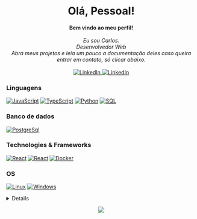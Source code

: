 <h1 align="center">Olá, Pessoal!</h1>

<p align="center">
    <b>Bem vindo ao meu perfil!</b><br><br>
    <i>
        Eu sou Carlos.<br>
        Desenvolvedor Web<br>
        Abra meus projetos e leia um pouco a documentação deles caso queira entrar em contato, só clicar abaixo.<br>
    </i><br>
    <a href="https://www.linkedin.com/in/carloosf">
        <img src="https://img.shields.io/badge/linkedin-blue?style=flat-&logo=linkedin" alt="LinkedIn">
    </a>
    <a href="mailto:contato.carlossilvaf@gmail.com">
        <img src="https://img.shields.io/badge/gmail-white?style=for-the-badge-&logo=gmail" alt="LinkedIn">
    </a>
</p>

### Linguagens
[![JavaScript](https://img.shields.io/badge/javascript-black?style=for-the-badge&logo=javascript)](https://github.com/carloosf)
[![TypeScript](https://img.shields.io/badge/javascript-black?style=for-the-badge&logo=typescript)](https://github.com/carloosf)
[![Python](https://img.shields.io/badge/python-black?style=for-the-badge&logo=python)](https://github.com/carloosf)
[![SQL](https://img.shields.io/badge/sql-black?style=for-the-badge&logo=mysql)](https://github.com/carloosf)

### Banco de dados
[![PostgreSql](https://img.shields.io/badge/mysql-black?style=for-the-badge&logo=postgresql)](https://github.com/carloosf)

### Technologies & Frameworks
[![React](https://img.shields.io/badge/react-black?style=for-the-badge&logo=react)](https://github.com/carloosf)
[![React](https://img.shields.io/badge/nextjs-black?style=for-the-badge&logo=next)](https://github.com/carloosf)
[![Docker](https://img.shields.io/badge/docker-black?style=for-the-badge&logo=docker)](https://hub.docker.com/u/carloosf)

### OS
[![Linux](https://img.shields.io/badge/linux-black?style=for-the-badge&logo=Linux)](https://github.com/carloosf)
[![Windows](https://img.shields.io/badge/Windows-black?style=for-the-badge&logo=Windows)](https://github.com/carloosf)

<details>
<p align="center">
  <a href="https://github.com/carloosf">
    <img src="http://github-profile-summary-cards.vercel.app/api/cards/profile-details?username=carloosf&theme=transparent" />
  </a>
  <a href="https://github.com/carloosf">
    <img src="https://github-readme-streak-stats.herokuapp.com/?user=carloosf&hide_border=true&card_width=338&theme=transparent" />
  </a>
  <a href="https://github.com/carloosf">
    <img src="http://github-profile-summary-cards.vercel.app/api/cards/stats?username=carloosf&theme=transparent" />
  </a>
</p>
</details>

<p align="center">
  <a href="https://github.com/carloosf">
    <img src="https://komarev.com/ghpvc/?username=carloosf&color=blue&style=flat)" />
  </a>
</p>

